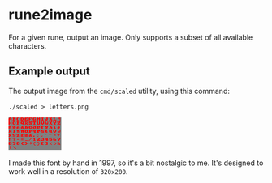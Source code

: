 # rune2image

For a given rune, output an image. Only supports a subset of all available characters.

## Example output

The output image from the `cmd/scaled` utility, using this command:

    ./scaled > letters.png

![letters](img/letters.png)

I made this font by hand in 1997, so it's a bit nostalgic to me. It's designed to work well in a resolution of `320x200`.

